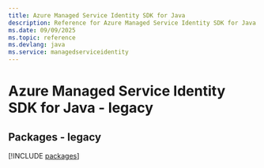 ```yaml
---
title: Azure Managed Service Identity SDK for Java
description: Reference for Azure Managed Service Identity SDK for Java
ms.date: 09/09/2025
ms.topic: reference
ms.devlang: java
ms.service: managedserviceidentity
---
```

# Azure Managed Service Identity SDK for Java - legacy
## Packages - legacy
[!INCLUDE [packages](managed-service-identity-index.md)]